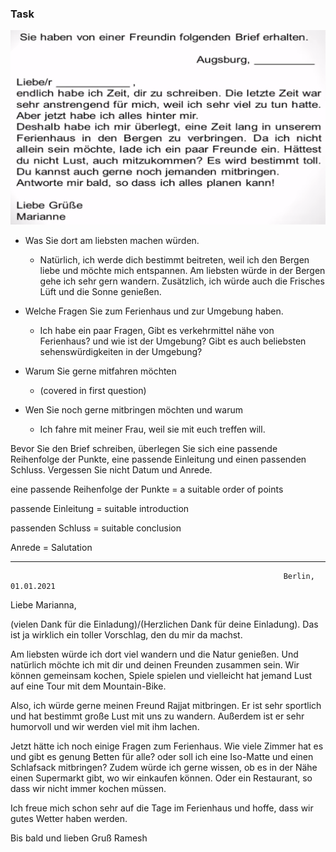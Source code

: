 ### Task 

![ferienhaus](https://github.com/rameshjes/german/blob/master/images/ferienhaus.png)

* Was Sie dort am liebsten machen würden.
    * Natürlich, ich werde dich bestimmt beitreten, weil ich den Bergen liebe und möchte mich entspannen. Am liebsten würde in der Bergen gehe ich sehr gern wandern. 
    Zusätzlich, ich würde auch die Frisches Lüft und die Sonne genießen.

* Welche Fragen Sie zum Ferienhaus und zur Umgebung haben.
    * Ich habe ein paar Fragen, Gibt es verkehrmittel nähe von Ferienhaus? und wie ist der Umgebung? Gibt es auch beliebsten sehenswürdigkeiten in der Umgebung?
*  Warum Sie gerne mitfahren möchten
    * (covered in first question)
*  Wen Sie noch gerne mitbringen möchten und warum
    * Ich fahre mit meiner Frau, weil sie mit euch treffen will.


Bevor Sie den Brief schreiben, überlegen Sie sich eine passende Reihenfolge der Punkte, eine passende Einleitung und einen passenden Schluss. Vergessen Sie nicht Datum und Anrede.

eine passende Reihenfolge der Punkte = a suitable order of points

passende Einleitung = suitable introduction

passenden Schluss = suitable conclusion

Anrede = Salutation

---

                                          
                                                                 Berlin, 01.01.2021
Liebe Marianna, 

   (vielen Dank für die Einladung)/(Herzlichen Dank für deine Einladung). Das ist ja wirklich ein toller Vorschlag, den du mir da machst.
    
   Am liebsten würde ich dort viel wandern und die Natur genießen. Und natürlich möchte ich mit dir und deinen Freunden zusammen sein. Wir können gemeinsam kochen, Spiele spielen und vielleicht hat jemand Lust auf eine Tour mit dem Mountain-Bike.

   Also, ich würde gerne meinen Freund Rajjat mitbringen. Er ist sehr sportlich und hat bestimmt große Lust mit uns zu wandern. Außerdem ist er sehr humorvoll und wir werden viel mit ihm lachen.

  Jetzt hätte ich noch einige Fragen zum Ferienhaus. Wie viele Zimmer hat es und gibt es genung Betten für alle? oder soll ich eine Iso-Matte und einen Schlafsack mitbringen?
    Zudem würde ich gerne wissen, ob es in der Nähe einen Supermarkt gibt, wo wir einkaufen können. Oder ein Restaurant, so dass wir nicht immer kochen müssen.

   Ich freue mich schon sehr auf die Tage im Ferienhaus und hoffe, dass wir gutes Wetter haben werden.

Bis bald und lieben Gruß
Ramesh 
